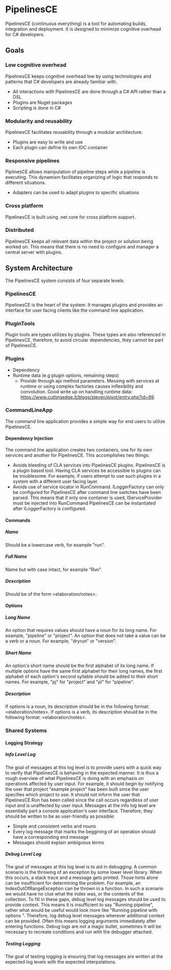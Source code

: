 # PipelinesCE
PipelinesCE (continuous everything) is a tool for automating builds, integration and deployment. It is designed to minimize cognitive overhead for C# developers.

## Goals
### Low cognitive overhead   
PipelinesCE keeps cognitive overhead low by using technologies and patterns that C# developers are already familiar with.
- All interactions with PipelinesCE are done through a C# API rather than a DSL
- Plugins are Nuget packages
- Scripting is done in C#
### Modularity and reusability
PipelinesCE facilitates reusability through a modular architecture.
- Plugins are easy to write and use
- Each plugin can define its own IOC container
### Responsive pipelines
PiplinesCE allows manipulation of pipeline steps while a pipeline is executing. This dynamism facilitates organizing of logic that 
responds to different situations.
- Adapters can be used to adapt plugins to specific situations
### Cross platform
PipelinesCE is built using .net core for cross platform support.
### Distributed
PipelinesCE keeps all relevant data within the project or solution being worked on. This means that there is no need to configure and manager a central server with
plugins.

## System Architecture
The PipelinesCE system consists of four separate levels.
### PipelinesCE
PipelinesCE is the heart of the system. It manages plugins and provides an interface for user facing clients like the command line application.
### PluginTools
Plugin tools are types utilizes by plugins. These types are also referenced in PipelinesCE, therefore, to avoid circular dependencies, they cannot be part of PipelinesCE.
### Plugins
- Dependency 
- Runtime data (e.g plugin options, remaining steps) 
  - Provide through api method parameters. Messing with services at runtime or using complex factories causes inflexibility and convolution.
    Good write up on handling runtime data: https://www.cuttingedge.it/blogs/steven/pivot/entry.php?id=99.
### CommandLineApp
The command line application provides a simple way for end users to utilize PipelinesCE.
#### Dependency Injection
The command line application creates two containers, one for its own services and another for PipelinesCE. This accomplishes 
two things:
- Avoids bleeding of CLA services into PipelinesCE plugins. PipelinesCE is a plugin based tool. Having CLA services be accessible
to plugins can be troublesome. For example, if users attempt to use such plugins in a system with a different user facing layer.
- Avoids use of service locator in RunCommand. ILoggerFactory can only be configured for PipelinesCE after command line switches
have been parsed. This means that if only one container is used, IServiceProvider must be injected into RunCommand PipelinesCE 
can be instantiated after ILoggerFactory is configured.
#### Commands
##### Name
Should be a lowercase verb, for example "run". 
##### Full Name
Name but with case intact, for example "Run".
##### Description
Should be of the form <what it does><elaboration/notes>.
#### Options
##### Long Name
An option that requires values should have a noun for its long name. For example, "pipeline" or "project". 
An option that does not take a value can be a verb or a noun. For example, "dryrun" or "version".
##### Short Name
An option's short name should be the first alphabet of its long name. If multiple options have the same first alphabet for their long names, the
first alphabet of each option's second syllable should be added to their short names. For example, "pj" for "project" and "pl" for "pipeline".
##### Description
If options is a noun, its description should be in the following format: <what it is><elaboration/notes><default value>. If options is a verb, its description
should be in the following format: <what it does><elaboration/notes>.
### Shared Systems
#### Logging Strategy
##### Info Level Log
The goal of messages at this log level is to provide users with a quick way to verify that PipelinesCE is behaving in the expected manner. It is thus a rough 
overview of what PipelinesCE is doing with an emphasis on operations affected by user input. For example, it should begin by notifying the user that project 
"example project" has been built since the user specifies which project to use. It should not inform the user that PipelinesCE.Run has been called since the 
call occurs regardless of user input and is unaffected by user input. Messages at the info log level are essentially part a console application's user 
interface. Therefore, they should be written to be as user-friendly as possible:
- Simple and consistent verbs and nouns
- Every log message that marks the beggining of an operation should have a corresponding end message
- Messages should explain ambiguous terms
##### Debug Level Log
The goal of messages at this log level is to aid in debugging. A common scenario is the throwing of an exception by some lower level library. When this occurs,
a stack trace and a message gets printed. Those hints alone can be insufficient for determining the problem. For example, an IndexOutOfRangeException can be
thrown in a function. In such a scenario we would have no clue what the index was, or the contents of the collection. To fill in these gaps, debug level log messages
should be used to provide context. This means it is insufficient to say "Running pipeline", rather what would be useful would look more like "Running pipeline
with options <insert options here>". Therefore, log debug level messages wherever additional context can be provided. Often this means logging arguments
immediately after entering functions. Debug logs are not a magic bullet, sometimes it will be necessary to recreate conditions and run with the debugger attached.
##### Testing Logging
The goal of testing logging is ensuring that log messages are written at the expected log levels with the expected interpolations. 
